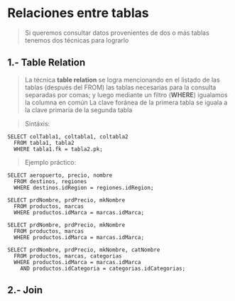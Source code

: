 # Relaciones entre tablas
> Si queremos consultar datos provenientes de dos o más tablas tenemos dos técnicas para lograrlo

## 1.- Table Relation

> La técnica **table relation** se logra mencionando 
> en el listado de las tablas (después del FROM) las tablas necesarias para la consulta separadas por comas;
> y luego mediante un filtro (**WHERE**) igualamos la columna en común
> La clave foránea de la primera tabla se iguala a la clave primaria de la segunda tabla

> Sintáxis: 

    SELECT colTabla1, coltabla1, coltabla2  
      FROM tabla1, tabla2
      WHERE tabla1.fk = tabla2.pk;

> Ejemplo práctico: 

    SELECT aeropuerto, precio, nombre  
      FROM destinos, regiones  
      WHERE destinos.idRegion = regiones.idRegion;  

    SELECT prdNombre, prdPrecio, mkNombre  
      FROM productos, marcas  
      WHERE productos.idMarca = marcas.idMarca;

    SELECT prdNombre, prdPrecio, mkNombre  
      FROM productos, marcas  
      WHERE productos.idMarca = marcas.idMarca;

    SELECT prdNombre, prdPrecio, mkNombre, catNombre  
      FROM productos, marcas, categorias  
      WHERE productos.idMarca = marcas.idMarca  
        AND productos.idCategoria = categorias.idCategorias;

## 2.- Join
